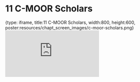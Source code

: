 # 11 C-MOOR Scholars
 
{type: iframe, title:11 C-MOOR Scholars, width:800, height:600, poster:resources/chapt_screen_images/c-moor-scholars.png}
![](http://science.c-moor.org/CURE-MicrobialMysteries/c-moor-scholars.html)
 

 
